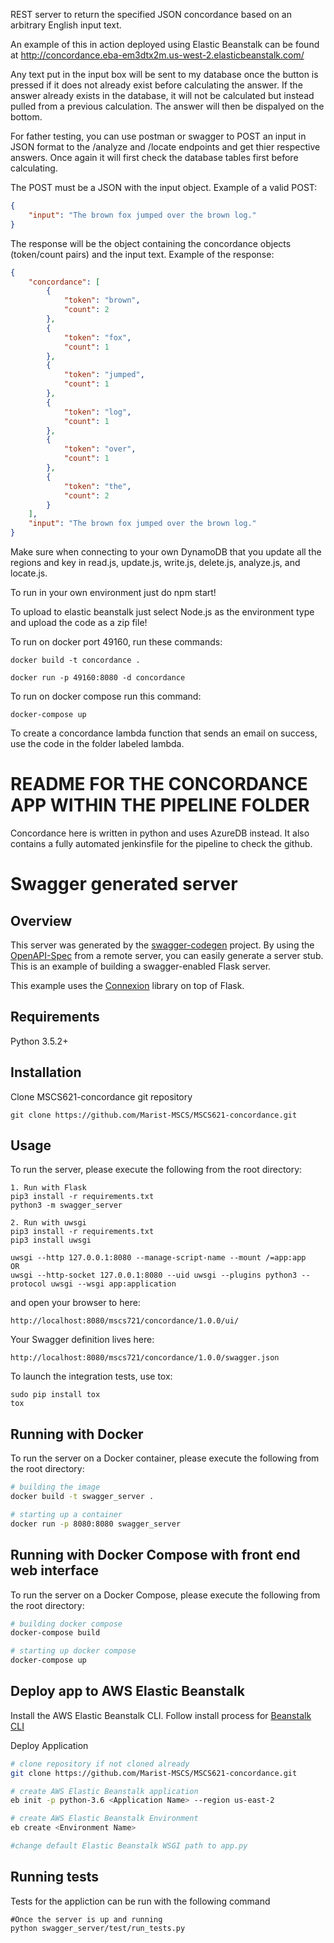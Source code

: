 REST server to return the specified JSON concordance based on an arbitrary English input text.

An example of this in action deployed using Elastic Beanstalk can be found at http://concordance.eba-em3dtx2m.us-west-2.elasticbeanstalk.com/

Any text put in the input box will be sent to my database once the button is pressed if it does not already exist before calculating the answer. If the answer already exists in the database, it will not be calculated but instead pulled from a previous calculation. The answer will then be dispalyed on the bottom.

For father testing, you can use postman or swagger to POST an input in JSON format to the /analyze and /locate endpoints and get thier respective answers. Once again it will first check the database tables first before calculating.
 
The POST must be a JSON with the input object.
Example of a valid POST: 
```JSON
{
    "input": "The brown fox jumped over the brown log."
}
```

The response will be the object containing the concordance objects (token/count pairs) and the input text.
Example of the response: 
```JSON
{
    "concordance": [
        {
            "token": "brown",
            "count": 2
        },
        {
            "token": "fox",
            "count": 1
        },
        {
            "token": "jumped",
            "count": 1
        },
        {
            "token": "log",
            "count": 1
        },
        {
            "token": "over",
            "count": 1
        },
        {
            "token": "the",
            "count": 2
        }
    ],
    "input": "The brown fox jumped over the brown log."
}
```

Make sure when connecting to your own DynamoDB that you update all the regions and key in read.js, update.js, write.js, delete.js, analyze.js, and locate.js.

To run in your own environment just do npm start!

To upload to elastic beanstalk just select Node.js as the environment type and upload the code as a zip file!

To run on docker port 49160, run these commands:
```
docker build -t concordance .

docker run -p 49160:8080 -d concordance
```

To run on docker compose run this command:
```
docker-compose up
```
To create a concordance lambda function that sends an email on success, use the code in the folder labeled lambda.

# README FOR THE CONCORDANCE APP WITHIN THE PIPELINE FOLDER
Concordance here is written in python and uses AzureDB instead. It also contains a fully automated jenkinsfile for the pipeline to check the github.

# Swagger generated server

## Overview
This server was generated by the [swagger-codegen](https://github.com/swagger-api/swagger-codegen) project. By using the
[OpenAPI-Spec](https://github.com/swagger-api/swagger-core/wiki) from a remote server, you can easily generate a server stub.  This
is an example of building a swagger-enabled Flask server.

This example uses the [Connexion](https://github.com/zalando/connexion) library on top of Flask.

## Requirements
Python 3.5.2+

## Installation
Clone MSCS621-concordance git repository

```
git clone https://github.com/Marist-MSCS/MSCS621-concordance.git
```

## Usage
To run the server, please execute the following from the root directory:

```
1. Run with Flask
pip3 install -r requirements.txt
python3 -m swagger_server

2. Run with uwsgi
pip3 install -r requirements.txt
pip3 install uwsgi

uwsgi --http 127.0.0.1:8080 --manage-script-name --mount /=app:app
OR
uwsgi --http-socket 127.0.0.1:8080 --uid uwsgi --plugins python3 --protocol uwsgi --wsgi app:application
```

and open your browser to here:

```
http://localhost:8080/mscs721/concordance/1.0.0/ui/
```

Your Swagger definition lives here:

```
http://localhost:8080/mscs721/concordance/1.0.0/swagger.json
```

To launch the integration tests, use tox:
```
sudo pip install tox
tox
```

## Running with Docker

To run the server on a Docker container, please execute the following from the root directory:

```bash
# building the image
docker build -t swagger_server .

# starting up a container
docker run -p 8080:8080 swagger_server
```

## Running with Docker Compose with front end web interface

To run the server on a Docker Compose, please execute the following from the root directory:

```bash
# building docker compose
docker-compose build

# starting up docker compose
docker-compose up
```


## Deploy app to AWS Elastic Beanstalk

Install the AWS Elastic Beanstalk CLI. Follow install process for [Beanstalk CLI](https://docs.aws.amazon.com/elasticbeanstalk/latest/dg/eb-cli3.html)

Deploy Application

```bash
# clone repository if not cloned already
git clone https://github.com/Marist-MSCS/MSCS621-concordance.git

# create AWS Elastic Beanstalk application
eb init -p python-3.6 <Application Name> --region us-east-2

# create AWS Elastic Beanstalk Environment
eb create <Environment Name>

#change default Elastic Beanstalk WSGI path to app.py
```


## Running tests

Tests for the appliction can be run with the following command
```
#Once the server is up and running
python swagger_server/test/run_tests.py
```